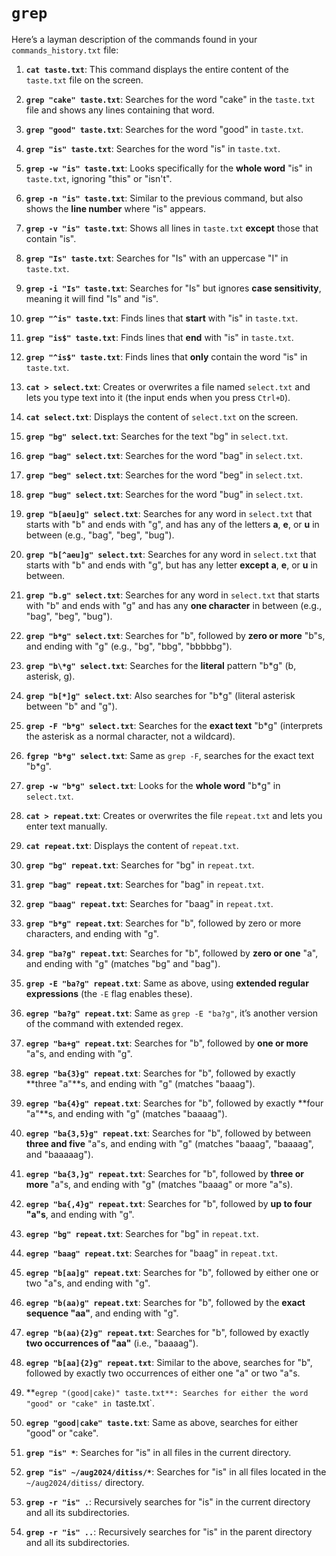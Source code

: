 # `grep` 

Here’s a layman description of the commands found in your `commands_history.txt` file:

1. **`cat taste.txt`**: This command displays the entire content of the `taste.txt` file on the screen.

2. **`grep "cake" taste.txt`**: Searches for the word "cake" in the `taste.txt` file and shows any lines containing that word.

3. **`grep "good" taste.txt`**: Searches for the word "good" in `taste.txt`.

4. **`grep "is" taste.txt`**: Searches for the word "is" in `taste.txt`.

5. **`grep -w "is" taste.txt`**: Looks specifically for the **whole word** "is" in `taste.txt`, ignoring "this" or "isn't".

6. **`grep -n "is" taste.txt`**: Similar to the previous command, but also shows the **line number** where "is" appears.

7. **`grep -v "is" taste.txt`**: Shows all lines in `taste.txt` **except** those that contain "is".

8. **`grep "Is" taste.txt`**: Searches for "Is" with an uppercase "I" in `taste.txt`.

9. **`grep -i "Is" taste.txt`**: Searches for "Is" but ignores **case sensitivity**, meaning it will find "Is" and "is".

10. **`grep "^is" taste.txt`**: Finds lines that **start** with "is" in `taste.txt`.

11. **`grep "is$" taste.txt`**: Finds lines that **end** with "is" in `taste.txt`.

12. **`grep "^is$" taste.txt`**: Finds lines that **only** contain the word "is" in `taste.txt`.

13. **`cat > select.txt`**: Creates or overwrites a file named `select.txt` and lets you type text into it (the input ends when you press `Ctrl+D`).

14. **`cat select.txt`**: Displays the content of `select.txt` on the screen.

15. **`grep "bg" select.txt`**: Searches for the text "bg" in `select.txt`.

16. **`grep "bag" select.txt`**: Searches for the word "bag" in `select.txt`.

17. **`grep "beg" select.txt`**: Searches for the word "beg" in `select.txt`.

18. **`grep "bug" select.txt`**: Searches for the word "bug" in `select.txt`.

19. **`grep "b[aeu]g" select.txt`**: Searches for any word in `select.txt` that starts with "b" and ends with "g", and has any of the letters **a**, **e**, or **u** in between (e.g., "bag", "beg", "bug").

20. **`grep "b[^aeu]g" select.txt`**: Searches for any word in `select.txt` that starts with "b" and ends with "g", but has any letter **except** **a**, **e**, or **u** in between.

21. **`grep "b.g" select.txt`**: Searches for any word in `select.txt` that starts with "b" and ends with "g" and has any **one character** in between (e.g., "bag", "beg", "bug").

22. **`grep "b*g" select.txt`**: Searches for "b", followed by **zero or more** "b"s, and ending with "g" (e.g., "bg", "bbg", "bbbbbg").

23. **`grep "b\*g" select.txt`**: Searches for the **literal** pattern "b\*g" (b, asterisk, g).

24. **`grep "b[*]g" select.txt`**: Also searches for "b\*g" (literal asterisk between "b" and "g").

25. **`grep -F "b*g" select.txt`**: Searches for the **exact text** "b*g" (interprets the asterisk as a normal character, not a wildcard).

26. **`fgrep "b*g" select.txt`**: Same as `grep -F`, searches for the exact text "b*g".

27. **`grep -w "b*g" select.txt`**: Looks for the **whole word** "b*g" in `select.txt`.

28. **`cat > repeat.txt`**: Creates or overwrites the file `repeat.txt` and lets you enter text manually.

29. **`cat repeat.txt`**: Displays the content of `repeat.txt`.

30. **`grep "bg" repeat.txt`**: Searches for "bg" in `repeat.txt`.

31. **`grep "bag" repeat.txt`**: Searches for "bag" in `repeat.txt`.

32. **`grep "baag" repeat.txt`**: Searches for "baag" in `repeat.txt`.

33. **`grep "b*g" repeat.txt`**: Searches for "b", followed by zero or more characters, and ending with "g".

34. **`grep "ba?g" repeat.txt`**: Searches for "b", followed by **zero or one** "a", and ending with "g" (matches "bg" and "bag").

35. **`grep -E "ba?g" repeat.txt`**: Same as above, using **extended regular expressions** (the `-E` flag enables these).

36. **`egrep "ba?g" repeat.txt`**: Same as `grep -E "ba?g"`, it’s another version of the command with extended regex.

37. **`egrep "ba+g" repeat.txt`**: Searches for "b", followed by **one or more** "a"s, and ending with "g".

38. **`egrep "ba{3}g" repeat.txt`**: Searches for "b", followed by exactly **three "a"**s, and ending with "g" (matches "baaag").

39. **`egrep "ba{4}g" repeat.txt`**: Searches for "b", followed by exactly **four "a"**s, and ending with "g" (matches "baaaag").

40. **`egrep "ba{3,5}g" repeat.txt`**: Searches for "b", followed by between **three and five** "a"s, and ending with "g" (matches "baaag", "baaaag", and "baaaaag").

41. **`egrep "ba{3,}g" repeat.txt`**: Searches for "b", followed by **three or more** "a"s, and ending with "g" (matches "baaag" or more "a"s).

42. **`egrep "ba{,4}g" repeat.txt`**: Searches for "b", followed by **up to four "a"s**, and ending with "g".

43. **`egrep "bg" repeat.txt`**: Searches for "bg" in `repeat.txt`.

44. **`egrep "baag" repeat.txt`**: Searches for "baag" in `repeat.txt`.

45. **`egrep "b[aa]g" repeat.txt`**: Searches for "b", followed by either one or two "a"s, and ending with "g".

46. **`egrep "b(aa)g" repeat.txt`**: Searches for "b", followed by the **exact sequence "aa"**, and ending with "g".

47. **`egrep "b(aa){2}g" repeat.txt`**: Searches for "b", followed by exactly **two occurrences of "aa"** (i.e., "baaaag").

48. **`egrep "b[aa]{2}g" repeat.txt`**: Similar to the above, searches for "b", followed by exactly two occurrences of either one "a" or two "a"s.

49. **`egrep "(good|cake)" taste.txt**: Searches for either the word "good" or "cake" in `taste.txt`.

50. **`egrep "good|cake" taste.txt`**: Same as above, searches for either "good" or "cake".

51. **`grep "is" *`**: Searches for "is" in all files in the current directory.

52. **`grep "is" ~/aug2024/ditiss/*`**: Searches for "is" in all files located in the `~/aug2024/ditiss/` directory.

53. **`grep -r "is" .`**: Recursively searches for "is" in the current directory and all its subdirectories.

54. **`grep -r "is" ..`**: Recursively searches for "is" in the parent directory and all its subdirectories.


